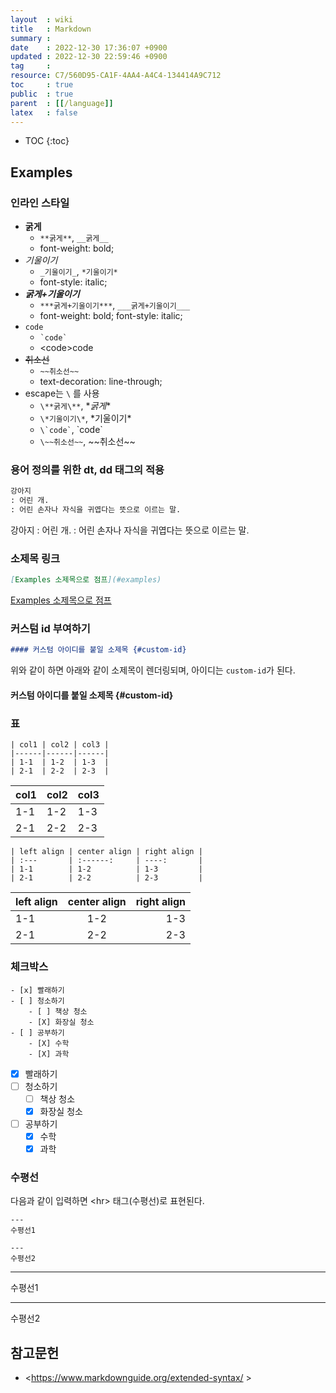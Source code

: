 ```yaml
---
layout  : wiki
title   : Markdown
summary : 
date    : 2022-12-30 17:36:07 +0900
updated : 2022-12-30 22:59:46 +0900
tag     : 
resource: C7/560D95-CA1F-4AA4-A4C4-134414A9C712
toc     : true
public  : true
parent  : [[/language]]
latex   : false
---
```

* TOC
{:toc}

## Examples

### 인라인 스타일

- **굵게**
    - `**굵게**`, `__굵게__`
    - font-weight: bold;
- _기울이기_
    - `_기울이기_`, `*기울이기*`
    - font-style: italic;
- ***굵게+기울이기***
    - `***굵게+기울이기***`, `___굵게+기울이기___`
    - font-weight: bold; font-style: italic;
- `code`
    - ``` `code` ```
    - \<code>code</code>
- ~~취소선~~
    - `~~취소선~~`
    - text-decoration: line-through;
- escape는 `\` 를 사용
    - `\**굵게\**`, \**굵게**
    - `\*기울이기\*`, \*기울이기*
    - ``` \`code` ```, \`code`
    - `\~~취소선~~`, \~~취소선~~

### 용어 정의를 위한 dt, dd 태그의 적용

```markdown
강아지
: 어린 개.
: 어린 손자나 자식을 귀엽다는 뜻으로 이르는 말.
```

강아지
: 어린 개.
: 어린 손자나 자식을 귀엽다는 뜻으로 이르는 말.

### 소제목 링크

```markdown
[Examples 소제목으로 점프](#examples)
```

[Examples 소제목으로 점프](#examples)

### 커스텀 id 부여하기

```markdown
#### 커스텀 아이디를 붙일 소제목 {#custom-id}
```

위와 같이 하면 아래와 같이 소제목이 렌더링되며, 아이디는 `custom-id`가 된다.

#### 커스텀 아이디를 붙일 소제목 {#custom-id}

### 표

```
| col1 | col2 | col3 |
|------|------|------|
| 1-1  | 1-2  | 1-3  |
| 2-1  | 2-2  | 2-3  |
```

| col1 | col2 | col3 |
|------|------|------|
| 1-1  | 1-2  | 1-3  |
| 2-1  | 2-2  | 2-3  |

```
| left align | center align | right align |
| :---       | :------:     | ----:       |
| 1-1        | 1-2          | 1-3         |
| 2-1        | 2-2          | 2-3         |
```

| left align | center align | right align |
| :---       | :------:     | ----:       |
| 1-1        | 1-2          | 1-3         |
| 2-1        | 2-2          | 2-3         |


### 체크박스

```
- [x] 빨래하기
- [ ] 청소하기
    - [ ] 책상 청소
    - [X] 화장실 청소
- [ ] 공부하기
    - [X] 수학
    - [X] 과학
```

- [x] 빨래하기
- [ ] 청소하기
    - [ ] 책상 청소
    - [X] 화장실 청소
- [ ] 공부하기
    - [X] 수학
    - [X] 과학

### 수평선

다음과 같이 입력하면 \<hr> 태그(수평선)로 표현된다.

```
---
수평선1

---
수평선2
```

---
수평선1

---
수평선2

## 참고문헌

- <https://www.markdownguide.org/extended-syntax/ >
